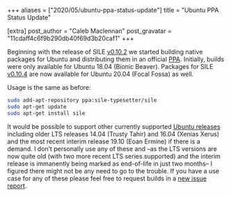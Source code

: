 +++
aliases = ["2020/05/ubuntu-ppa-status-update"]
title = "Ubuntu PPA Status Update"

[extra]
post_author = "Caleb Maclennan"
post_gravatar = "11cdaff4c6f9b290db40f69d3b20caf1"
+++

Beginning with the release of SILE [v0.10.2][] we started building native packages for Ubuntu and distributing them in an official [PPA][]. Initially, builds were only available for Ubuntu 18.04 (Bionic Beaver). Packages for SILE [v0.10.4][] are now available for Ubuntu 20.04 (Focal Fossa) as well.

Usage is the same as before:

```sh
sudo add-apt-repository ppa:sile-typesetter/sile
sudo apt-get update
sudo apt-get install sile
```

It would be possible to support other currently supported [Ubuntu releases][codenames] including older LTS releases 14.04 (Trusty Tahir) and 16.04 (Xenias Xerus) and the most recent interim release 19.10 (Eoan Ermine) if there is a demand. I don’t personally use any of these and –as the LTS versions are now quite old (with two more recent LTS series supported) and the interim release is immanently being marked as end-of-life in just two months– I figured there might not be any need to go to the trouble. If you have a use case for any of these please feel free to request builds in a [new issue report][newissue].

  [v0.10.2]: /2020/02/sile-0-10-2-is-released
  [v0.10.4]: /2020/04/sile-0-10-4-is-released
  [PPA]: https://launchpad.net/~sile-typesetter/+archive/ubuntu/sile
  [codenames]: https://wiki.ubuntu.com/Releases
  [newissue]: https://github.com/sile-typesetter/sile/issues/new

